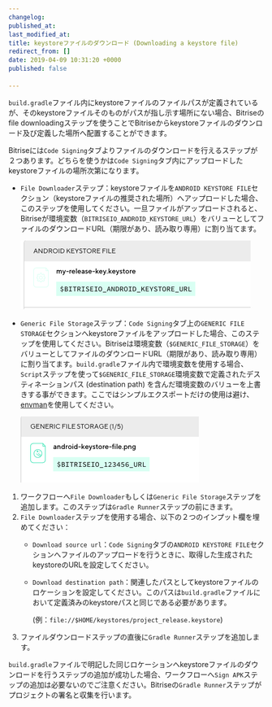 ```yaml
---
changelog:
published_at:
last_modified_at:
title: keystoreファイルのダウンロード (Downloading a keystore file)
redirect_from: []
date: 2019-04-09 10:31:20 +0000
published: false

---
```

`build.gradle`ファイル内にkeystoreファイルのファイルパスが定義されているが、そのkeystoreファイルそのものがパスが指し示す場所にない場合、Bitriseのfile downloadingステップを使うことでBitriseからkeystoreファイルのダウンロード及び定義した場所へ配置することができます。

Bitriseには`Code Signing`タブよりファイルのダウンロードを行えるステップが２つあります。どちらを使うかは`Code Signing`タブ内にアップロードしたkeystoreファイルの場所次第になります。

* `File Downloader`ステップ：keystoreファイルを`ANDROID KEYSTORE FILE`セクション（keystoreファイルの推奨された場所）へアップロードした場合、このステップを使用してください。一旦ファイルがアップロードされると、Bitriseが環境変数（`BITRISEIO_ANDROID_KEYSTORE_URL`）をバリューとしてファイルのダウンロードURL（期限があり、読み取り専用）に割り当てます。

  ![](/img/android-keystore.png)
* `Generic File Storage`ステップ：`Code Signing`タブ上の`GENERIC FILE STORAGE`セクションへkeystoreファイルをアップロードした場合、このステップを使用してください。Bitriseは環境変数（`$GENERIC_FILE_STORAGE`）をバリューとしてファイルのダウンロードURL（期限があり、読み取り専用）に割り当てます。`build.gradle`ファイル内で環境変数を使用する場合、`Script`ステップを使って`$GENERIC_FILE_STORAGE`環境変数で定義されたデスティネーションパス (destination path) を含んだ環境変数のバリューを上書きする事ができます。ここではシンプルエクスポートだけの使用は避け、[envman](/tips-and-tricks/expose-environment-variable/)を使用してください。

  ![](/img/keystore-generic.png)

1. ワークフローへ`File Downloader`もしくは`Generic File Storage`ステップを追加します。このステップは`Gradle Runner`ステップの前にきます。
2. `File Downloader`ステップを使用する場合、以下の２つのインプット欄を埋めてください：
   * `Download source url`：`Code Signing`タブの`ANDROID KEYSTORE FILE`セクションへファイルのアップロードを行うときに、取得した生成されたkeystoreのURLを設定してください。
   * `Download destination path`：関連したパスとしてkeystoreファイルのロケーションを設定してください。このパスは`build.gradle`ファイルにおいて定義済みのkeystoreパスと同じである必要があります。

     (例：`file://$HOME/keystores/project_release.keystore`)
3. ファイルダウンロードステップの直後に`Gradle Runner`ステップを追加します。

`build.gradle`ファイルで明記した同じロケーションへkeystoreファイルのダウンロードを行うステップの追加が成功した場合、ワークフローへ`Sign APK`ステップの追加は必要ないのでご注意ください。Bitriseの`Gradle Runner`ステップがプロジェクトの署名と収集を行います。